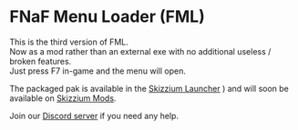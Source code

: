 # FNaF Menu Loader (FML)

This is the third version of FML.  
Now as a mod rather than an external exe with no additional useless / broken features.  
Just press F7 in-game and the menu will open.  

The packaged pak is available in the [Skizzium Launcher](https://github.com/Skizzium/Skizzium/releases/latest/download/SkizziumLauncher-Setup.exe)
) and will soon be available on [Skizzium Mods](https://skizzium.com/).

Join our [Discord server](https://discord.gg/5rjBEzT9Bm) if you need any help.